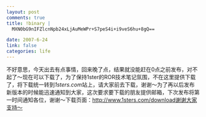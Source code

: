 ```yaml
--- 
layout: post
comments: true
title: !binary |
  MXN0bG9nIFZlcnNpb24xLjAuMeWPr+S7peS4i+i9veS6hu+8gQ==

date: 2007-6-24
link: false
categories: life
---
```

不好意思，今天出去有点事情，回来晚了点，结果就没能赶在0点之前发布，对不起了～现在可以下载了，为了保持1ster的ROR技术笔记氛围，不在这里提供下载了，将下载统一转到*1sters.com*站上，请大家前去下载，谢谢～为了再以后发布新版本的时候能迅速通知到大家，这次要求要下载的朋友提供邮箱，下次发布将第一时间通知各位，谢谢～下载页面：http://www.1sters.com/download谢谢大家支持～
